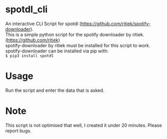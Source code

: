# spotdl_cli
An interactive CLI Script for spotdl (https://github.com/ritiek/spotify-downloader). <br />
This is a simple python script for the spotify downloader by ritiek. (https://github.com/ritiek) <br />
spotify-downloader by ritiek must be installed for this script to work. <br />
spotify-downloader can be installed via pip with: <br />
```$ pip3 install spotdl```
# Usage
Run the script and enter the data that is asked.

# Note
This script is not optimised that well, I created it under 20 minutes.
Please report bugs.
